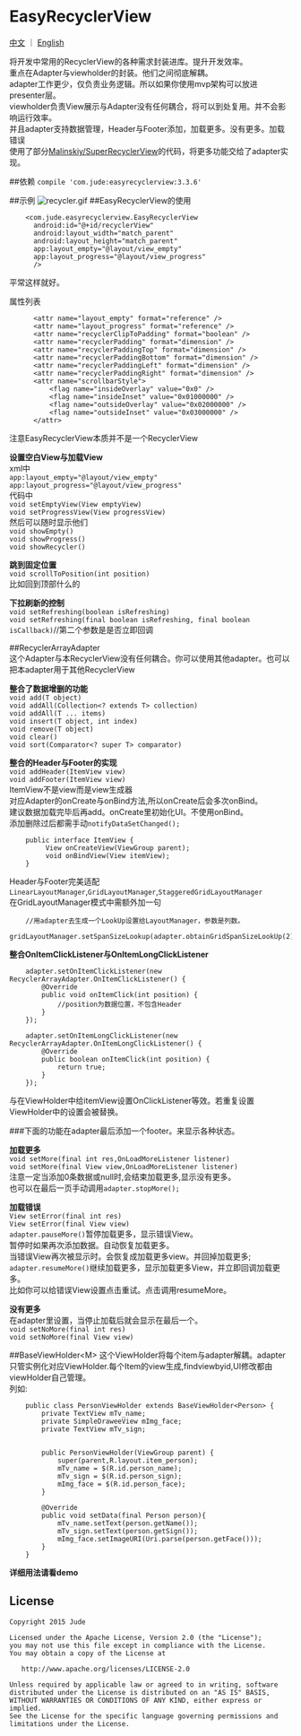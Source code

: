 # EasyRecyclerView
[中文](https://github.com/Jude95/EasyRecyclerView/blob/master/README.md) ｜ [English](https://github.com/Jude95/EasyRecyclerView/blob/master/README_en.md)

将开发中常用的RecyclerView的各种需求封装进库。提升开发效率。  
重点在Adapter与viewholder的封装。他们之间彻底解耦。  
adapter工作更少，仅负责业务逻辑。所以如果你使用mvp架构可以放进presenter层。  
viewholder负责View展示与Adapter没有任何耦合，将可以到处复用。并不会影响运行效率。  
并且adapter支持数据管理，Header与Footer添加，加载更多。没有更多。加载错误  
使用了部分[Malinskiy/SuperRecyclerView](https://github.com/Malinskiy/SuperRecyclerView)的代码，将更多功能交给了adapter实现。    


##依赖
`compile 'com.jude:easyrecyclerview:3.3.6'`


##示例
![recycler.gif](recycler3.gif)
##EasyRecyclerView的使用

        <com.jude.easyrecyclerview.EasyRecyclerView
          android:id="@+id/recyclerView"
          android:layout_width="match_parent"
          android:layout_height="match_parent"
          app:layout_empty="@layout/view_empty"
          app:layout_progress="@layout/view_progress"
          />

平常这样就好。

属性列表

          <attr name="layout_empty" format="reference" />
          <attr name="layout_progress" format="reference" />
          <attr name="recyclerClipToPadding" format="boolean" />
          <attr name="recyclerPadding" format="dimension" />
          <attr name="recyclerPaddingTop" format="dimension" />
          <attr name="recyclerPaddingBottom" format="dimension" />
          <attr name="recyclerPaddingLeft" format="dimension" />
          <attr name="recyclerPaddingRight" format="dimension" />
          <attr name="scrollbarStyle">
              <flag name="insideOverlay" value="0x0" />
              <flag name="insideInset" value="0x01000000" />
              <flag name="outsideOverlay" value="0x02000000" />
              <flag name="outsideInset" value="0x03000000" />
          </attr>

注意EasyRecyclerView本质并不是一个RecyclerView

**设置空白View与加载View**  
xml中  
`app:layout_empty="@layout/view_empty"`  
`app:layout_progress="@layout/view_progress"`  
代码中  
`void setEmptyView(View emptyView)`  
`void setProgressView(View progressView)`  
然后可以随时显示他们  
`void showEmpty()`  
`void showProgress()`  
`void showRecycler() `

**跳到固定位置**  
`void scrollToPosition(int position)`  
比如回到顶部什么的

**下拉刷新的控制**  
`void setRefreshing(boolean isRefreshing)`   
`void setRefreshing(final boolean isRefreshing, final boolean isCallback)`//第二个参数是是否立即回调

##RecyclerArrayAdapter<T>  
这个Adapter与本RecyclerView没有任何耦合。你可以使用其他adapter。也可以把本adapter用于其他RecyclerView  

**整合了数据增删的功能**  
`void add(T object) `  
`void addAll(Collection<? extends T> collection)`  
`void addAll(T ... items) `  
`void insert(T object, int index)`  
`void remove(T object)`  
`void clear()`  
`void sort(Comparator<? super T> comparator)`  

**整合的Header与Footer的实现**  
`void addHeader(ItemView view)`  
`void addFooter(ItemView view)`  
ItemView不是view而是view生成器  
对应Adapter的onCreate与onBind方法,所以onCreate后会多次onBind。  
建议数据加载完毕后再add。onCreate里初始化UI。不使用onBind。  
添加删除过后都需手动`notifyDataSetChanged();`  

        public interface ItemView {
             View onCreateView(ViewGroup parent);
             void onBindView(View itemView);
        }

Header与Footer完美适配`LinearLayoutManager`,`GridLayoutManager`,`StaggeredGridLayoutManager`  
在GridLayoutManager模式中需额外加一句
        
        //用adapter去生成一个LookUp设置给LayoutManager，参数是列数。
         gridLayoutManager.setSpanSizeLookup(adapter.obtainGridSpanSizeLookUp(2));

**整合OnItemClickListener与OnItemLongClickListener**  

        adapter.setOnItemClickListener(new RecyclerArrayAdapter.OnItemClickListener() {
            @Override
            public void onItemClick(int position) {
                //position为数据位置，不包含Header
            }
        });

        adapter.setOnItemLongClickListener(new RecyclerArrayAdapter.OnItemLongClickListener() {
            @Override
            public boolean onItemClick(int position) {
                return true;
            }
        });

与在ViewHolder中给itemView设置OnClickListener等效。若重复设置ViewHolder中的设置会被替换。

###下面的功能在adapter最后添加一个footer。来显示各种状态。

**加载更多**  
`void setMore(final int res,OnLoadMoreListener listener)`  
`void setMore(final View view,OnLoadMoreListener listener)`  
注意一定当添加0条数据或null时,会结束加载更多,显示没有更多。  
也可以在最后一页手动调用`adapter.stopMore();`  
 
**加载错误**  
`View setError(final int res)`  
`View setError(final View view)`  
`adapter.pauseMore()`暂停加载更多，显示错误View。  
暂停时如果再次添加数据。自动恢复加载更多。  
当错误View再次被显示时。会恢复成加载更多view。并回掉加载更多;  
`adapter.resumeMore()`继续加载更多，显示加载更多View，并立即回调加载更多。  
比如你可以给错误View设置点击重试。点击调用resumeMore。  

**没有更多**  
在adapter里设置，当停止加载后就会显示在最后一个。  
`void setNoMore(final int res)`   
`void setNoMore(final View view)`  

##BaseViewHolder\<M\>
这个ViewHolder将每个item与adapter解耦。adapter只管实例化对应ViewHolder.每个Item的view生成,findviewbyid,UI修改都由viewHolder自己管理。  
列如:

        public class PersonViewHolder extends BaseViewHolder<Person> {
            private TextView mTv_name;
            private SimpleDraweeView mImg_face;
            private TextView mTv_sign;
        
        
            public PersonViewHolder(ViewGroup parent) {
                super(parent,R.layout.item_person);
                mTv_name = $(R.id.person_name);
                mTv_sign = $(R.id.person_sign);
                mImg_face = $(R.id.person_face);
            }
        
            @Override
            public void setData(final Person person){
                mTv_name.setText(person.getName());
                mTv_sign.setText(person.getSign());
                mImg_face.setImageURI(Uri.parse(person.getFace()));
            }
        }


**详细用法请看demo**

License
-------

    Copyright 2015 Jude

    Licensed under the Apache License, Version 2.0 (the "License");
    you may not use this file except in compliance with the License.
    You may obtain a copy of the License at

       http://www.apache.org/licenses/LICENSE-2.0

    Unless required by applicable law or agreed to in writing, software
    distributed under the License is distributed on an "AS IS" BASIS,
    WITHOUT WARRANTIES OR CONDITIONS OF ANY KIND, either express or implied.
    See the License for the specific language governing permissions and
    limitations under the License.





